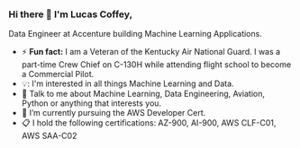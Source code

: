 

### Hi there 👋 I'm Lucas Coffey, 
Data Engineer at Accenture building Machine Learning Applications. 

- ⚡ **Fun fact:** I am a Veteran of the Kentucky Air National Guard. I was a part-time Crew Chief on C-130H while attending flight school to become a Commercial Pilot.
- 💡: I'm interested in all things Machine Learning and Data.  
- 💬 Talk to me about Machine Learning, Data Engineering, Aviation, Python or anything that interests you.
- 🌱 I’m currently pursuing the AWS Developer Cert.
- 📋 I hold the following certifications: AZ-900, AI-900, AWS CLF-C01, AWS SAA-C02   



